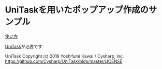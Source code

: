 # UniTaskを用いたポップアップ作成のサンプル

[使い方](https://tetsujp84.hatenablog.com/entry/2019/12/10/225207)

[UniTask](https://github.com/Cysharp/UniTask)が必要です

UniTask Copyright (c) 2019 Yoshifumi Kawai / Cysharp, Inc.  
https://github.com/Cysharp/UniTask/blob/master/LICENSE
